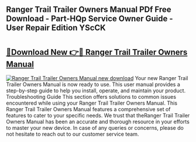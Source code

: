 ## Ranger Trail Trailer Owners Manual PDf Free Download - Part-HQp Service Owner Guide - User Repair Edition YScCK

# <h2><a href="http://bc71378.oget.top/?id=Ranger+Trail+Trailer+Owners+Manual">🔗Download New 👉🔴 Ranger Trail Trailer Owners Manual</a></h2>

[![Ranger Trail Trailer Owners Manual new download](https://i.imgur.com/5g1atiW.png)](http://bc71378.oget.top/?id=Ranger+Trail+Trailer+Owners+Manual)
Your new Ranger Trail Trailer Owners Manual is now ready to use. This user manual provides a step-by-step guide to help you install, operate, and maintain your product. Troubleshooting Guide This section offers solutions to common issues encountered while using your Ranger Trail Trailer Owners Manual. This Ranger Trail Trailer Owners Manual features a comprehensive set of features to cater to your specific needs. We trust that theRanger Trail Trailer Owners Manual has been an accurate and thorough resource in your efforts to master your new device. In case of any queries or concerns, please do not hesitate to reach out to our customer service team.

